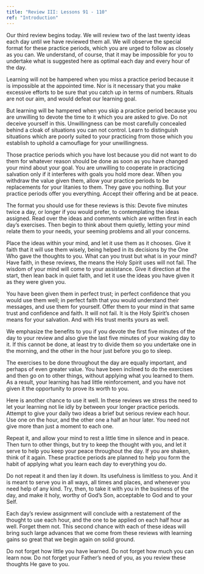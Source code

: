 ```yaml
---
title: "Review III: Lessons 91 - 110"
ref: "Introduction"
---
```


Our third review begins today. We will review two of the last twenty
ideas each day until we have reviewed them all. We will observe the
special format for these practice periods, which you are urged to follow
as closely as you can. We understand, of course, that it may be
impossible for you to undertake what is suggested here as optimal each
day and every hour of the day.

Learning will not be hampered when you miss a practice period because it
is impossible at the appointed time. Nor is it necessary that you make
excessive efforts to be sure that you catch up in terms of numbers.
Rituals are not our aim, and would defeat our learning goal.

But learning will be hampered when you skip a practice period because
you are unwilling to devote the time to it which you are asked to give.
Do not deceive yourself in this. Unwillingness can be most carefully
concealed behind a cloak of situations you can not control. Learn to
distinguish situations which are poorly suited to your practicing from
those which you establish to uphold a camouflage for your unwillingness.

Those practice periods which you have lost because you did not want to
do them for whatever reason should be done as soon as you have changed
your mind about your goal. You are unwilling to cooperate in practicing
salvation only if it interferes with goals you hold more dear. When you
withdraw the value given them, allow your practice periods to be
replacements for your litanies to them. They gave you nothing. But your
practice periods offer you everything. Accept their offering and be at
peace.

The format you should use for these reviews is this: Devote five minutes
twice a day, or longer if you would prefer, to contemplating the ideas
assigned. Read over the ideas and comments which are written first in
each day’s exercises. Then begin to think about them quietly, letting
your mind relate them to your needs, your seeming problems and all your
concerns.

Place the ideas within your mind, and let it use them as it chooses.
Give it faith that it will use them wisely, being helped in its
decisions by the One Who gave the thoughts to you. What can you
trust but what is in your mind? Have faith, in these reviews, the means
the Holy Spirit uses will not fail. The wisdom of your mind will come to
your assistance. Give it direction at the start, then lean back in quiet
faith, and let it use the ideas you have given it as they were given
you.

You have been given them in perfect trust; in perfect confidence that
you would use them well; in perfect faith that you would understand
their messages, and use them for yourself. Offer them to your mind in
that same trust and confidence and faith. It will not fail. It is the
Holy Spirit’s chosen means for your salvation. And with His trust merits
yours as well.

We emphasize the benefits to you if you devote the first five minutes of
the day to your review and also give the last five minutes of your
waking day to it. If this cannot be done, at least try to divide them so
you undertake one in the morning, and the other in the hour just before
you go to sleep.

The exercises to be done throughout the day are equally important, and
perhaps of even greater value. You have been inclined to do the exercises
and then go on to other things, without applying what you learned to
them. As a result, your learning has had little reinforcement, and you
have not given it the opportunity to prove its worth to you.

Here is another chance to use it well. In these reviews we stress the
need to let your learning not lie idly by between your longer practice
periods. Attempt to give your daily two ideas a brief but serious review
each hour. Use one on the hour, and the other one a half an hour later.
You need not give more than just a moment to each one.

Repeat it, and allow your mind to rest a little time in silence and in
peace. Then turn to other things, but try to keep the thought with you,
and let it serve to help you keep your peace throughout the day. If you
are shaken, think of it again. These practice periods are planned to help
you form the habit of applying what you learn each day to everything you
do.

Do not repeat it and then lay it down. Its usefulness is limitless to
you. And it is meant to serve you in all ways, all times and places, and
whenever you need help of any kind. Try, then, to take it with you in
the business of the day, and make it holy, worthy of God’s Son,
acceptable to God and to your Self.

Each day’s review assignment will conclude with a restatement of the
thought to use each hour, and the one to be applied on each half hour as
well. Forget them not. This second chance with each of these ideas will
bring such large advances that we come from these reviews with learning
gains so great that we begin again on solid ground.

Do not forget how little you have learned. Do not forget how much you
can learn now. Do not forget your Father’s need of you, as you review
these thoughts He gave to you.

